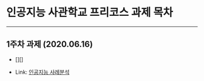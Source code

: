 # 인공지능 사관학교 프리코스 과제 목차
***
## 1주차 과제 (2020.06.16)
 - [][]

 - Link: [인공지능 사례분석][link]

[link]: https://github.com/S0Y3on/gj-aischool/blob/master/1%EC%A3%BC%EC%B0%A8_%EA%B3%BC%EC%A0%9C.ipynb "Go"

